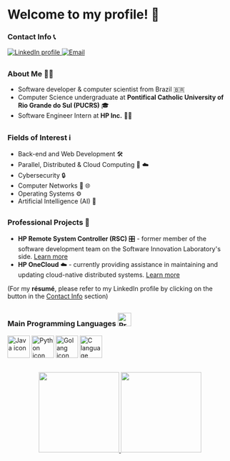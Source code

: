 # Welcome to my profile! 👋

### Contact Info 📞
 <a href="https://linkedin.com/in/ricardo-suffert" target="_blank">
   <img src="https://img.shields.io/badge/LinkedIn-0077B5?style=for-the-badge&logo=linkedin&logoColor=white" alt="LinkedIn profile"/>
 </a>
 <a href="mailto:ricardobsuffert@gmail.com" target="_blank">
   <img src="https://img.shields.io/badge/Gmail-D14836?style=for-the-badge&logo=gmail&logoColor=white" alt="Email"/>
 </a>
 
##

### About Me 🙋‍♂️
- Software developer & computer scientist from Brazil 🇧🇷
- Computer Science undergraduate at **Pontifical Catholic University of Rio Grande do Sul (PUCRS)** 🎓
- Software Engineer Intern at **HP Inc.** 🧑‍💻

##

### Fields of Interest ℹ
- Back-end and Web Development 🛠️
- Parallel, Distributed & Cloud Computing 📶 ☁️
- Cybersecurity 🔒
- Computer Networks 🛜 🌐
- Operating Systems ⚙️
- Artificial Intelligence (AI) 🤖

##

### Professional Projects 🚀
- **HP Remote System Controller (RSC)** 🎛️ - former member of the software development team on the Software Innovation Laboratory's side. [Learn more](https://www.hp.com/us-en/solutions/anyware-remote-system-controller.html)
- **HP OneCloud** ☁️ - currently providing assistance in maintaining and updating cloud-native distributed systems. [Learn more](https://zone.hponecloud.com/signin)

(For my **résumé**, please refer to my LinkedIn profile by clicking on the button in the [Contact Info](https://github.com/rsuffert/rsuffert/edit/main/README.md#contact-info) section)

##

### Main Programming Languages <img src="https://cdn-icons-png.flaticon.com/512/3655/3655567.png" alt="Programming languages icon" width="30" height="30">
<img src="https://cdn.jsdelivr.net/gh/devicons/devicon/icons/java/java-original.svg" alt="Java icon" width="50" height="50" />  <img src="https://cdn.jsdelivr.net/gh/devicons/devicon/icons/python/python-original.svg" alt="Python icon" width="50" height="50" />  <img src="https://cdn.jsdelivr.net/gh/devicons/devicon/icons/go/go-original-wordmark.svg" alt="Golang icon" width="50" height="50" />  <img src="https://cdn.jsdelivr.net/gh/devicons/devicon/icons/c/c-original.svg" alt="C language icon" width="50" height="50" />

##

<p align="center">
 <a href="https://github.com/rsuffert">
  <img height="180em" src="https://github-readme-stats-eight-theta.vercel.app/api?username=rsuffert&show_icons=true&theme=algolia&include_all_commits=true&count_private=true"/>
  <img height="180em" src="https://github-readme-stats-eight-theta.vercel.app/api/top-langs/?username=rsuffert&layout=compact&langs_count=8&theme=algolia"/>
 </a>
</p>
